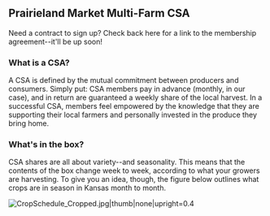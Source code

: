 ## Prairieland Market Multi-Farm CSA
Need a contract to sign up? Check back here for a link to the membership agreement--it'll be up soon!
### What is a CSA?
A CSA is defined by the mutual commitment between producers and consumers. Simply put: CSA members pay in advance (monthly, in our case), and in return are guaranteed a weekly share of the local harvest. In a successful CSA, members feel empowered by the knowledge that they are supporting their local farmers and personally invested in the produce they bring home. 
### What's in the box?
CSA shares are all about variety--and seasonality. This means that the contents of the box change week to week, according to what your growers are harvesting. To give you an idea, though, the figure below outlines what crops are in season in Kansas month to month.

![CropSchedule_Cropped.jpg|thumb|none|upright=0.4]({{site.baseurl}}/media/CropSchedule_Cropped.jpg)

